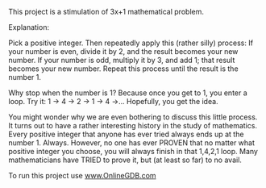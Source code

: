 This project is a stimulation of 3x+1 mathematical problem.

Explanation:

Pick a positive integer. Then repeatedly apply this (rather silly) process:
If your number is even, divide it by 2, and the result becomes your new number. If your number is odd, multiply it by 3, and add 1; that result becomes your new number. Repeat this process until the result is the number 1.

Why stop when the number is 1? Because once you get to 1, you enter a loop. Try it: 1 -> 4 -> 2 -> 1 -> 4 ->...  Hopefully, you get the idea.

You might wonder why we are even bothering to discuss this little process. It turns out to have a rather interesting history in the study of mathematics. Every positive integer that anyone has ever tried always ends up at the number 1. Always. However, no one has ever PROVEN that no matter what positive integer you choose, you will always finish in that 1,4,2,1 loop. Many mathematicians have TRIED to prove it, but (at least so far) to no avail.


To run this project use www.OnlineGDB.com
